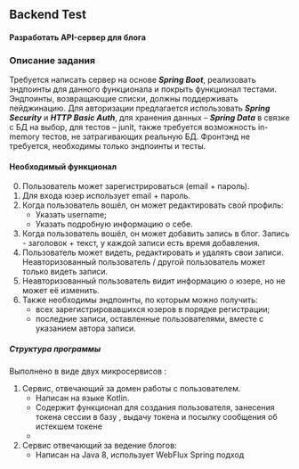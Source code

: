 ## Backend Test
#### Разработать API-сервер для блога
### Описание задания
Требуется написать сервер на основе ___Spring Boot___, реализовать эндпоинты для данного функционала и покрыть функционал 
тестами. Эндпоинты, возвращающие списки, должны поддерживать пейджинацию. 
Для авторизации предлагается использовать ___Spring Security___ и ___HTTP Basic Auth___, для хранения данных – 
___Spring Data___ в связке с БД на выбор, для тестов – junit, также требуется возможность in-memory тестов, не затрагивающих реальную БД. 
Фронтэнд не требуется, необходимы только эндпоинты и тесты.
#### Необходимый функционал
0. Пользователь может зарегистрироваться (email + пароль).
0. Для входа юзер использует email + пароль.
0. Когда пользователь вошёл, он может редактировать свой профиль:
    * Указать username;
    * Указать подробную информацию о себе.
0. Когда пользователь вошёл, он может добавить запись в блог. Запись - заголовок + текст, у каждой записи есть время добавления.
0. Пользователь может видеть, редактировать и удалять свои записи. Неавторизованный пользователь / другой пользователь может только видеть записи.
0. Неавторизованный пользователь видит информацию о юзере, но не может её изменить.
0. Также необходимы эндпоинты, по которым можно получить:
    * всех зарегистрировавшихся юзеров в порядке регистрации;
    * последние записи, оставленные пользователями, вместе с указанием автора записи.
##### Структура программы
Выполнено в виде двух микросервисов :
1. Сервис, отвечающий за домен работы с пользователем. 
    * Написан на языке Kotlin.   
    * Содержит функционал для создания пользователя, занесения токена сессии в базу , выдачу токена и посылку 
        сообщения об истекшем токене
    * 
2.  Сервис отвечающий за ведение блогов:
    * Написан на Java 8, использует WebFlux Spring подход
     
